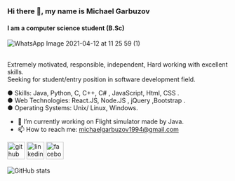 ### Hi there 👋, my name is Michael Garbuzov
#### I am a computer science student (B.Sc)

![WhatsApp Image 2021-04-12 at 11 25 59 (1)](https://user-images.githubusercontent.com/48695785/114379242-395ea800-9b91-11eb-86bd-5d096d5f5f6b.jpeg)

<br>Extremely motivated, responsible, independent, Hard working with excellent skills.
<br>Seeking for student/entry position in software development field. 

● Skills: Java, Python, C, C++, C# , JavaScript, Html, CSS . <br> ● Web Technologies: React.JS, Node.JS , jQuery ,Bootstrap . <br> ● Operating Systems: Unix/ Linux, Windows.

- 🔭 I’m currently working on Flight simulator made by Java. 
- 📫 How to reach me: michaelgarbuzov1994@gmail.com 


[<img src='https://cdn.jsdelivr.net/npm/simple-icons@3.0.1/icons/github.svg' alt='github' height='40'>](https://github.com/MichaelGarbuzov)  [<img src='https://cdn.jsdelivr.net/npm/simple-icons@3.0.1/icons/linkedin.svg' alt='linkedin' height='40'>](https://www.linkedin.com/in/michaelgarbuzov/)  [<img src='https://cdn.jsdelivr.net/npm/simple-icons@3.0.1/icons/facebook.svg' alt='facebook' height='40'>](https://www.facebook.com/michaelgarbuzov)  

![GitHub stats](https://github-readme-stats.vercel.app/api?username=MichaelGarbuzov&show_icons=true)  

